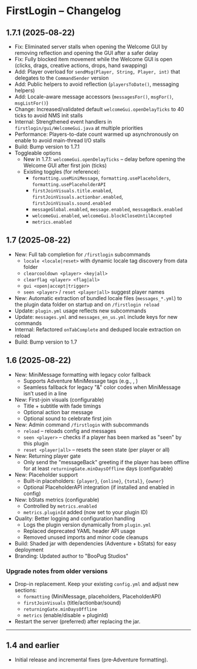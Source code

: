 # FirstLogin – Changelog

## 1.7.1 (2025‑08‑22)

- Fix: Eliminated server stalls when opening the Welcome GUI by removing reflection and opening the GUI after a safer delay
- Fix: Fully blocked item movement while the Welcome GUI is open (clicks, drags, creative actions, drops, hand swapping)
- Add: Player overload for `sendMsg(Player, String, Player, int)` that delegates to the `CommandSender` version
- Add: Public helpers to avoid reflection (`playersToDate()`, messaging helpers)
- Add: Locale-aware message accessors (`messagesFor()`, `msgFor()`, `msgListFor()`)
- Change: Increased/validated default `welcomeGui.openDelayTicks` to 40 ticks to avoid NMS init stalls
- Internal: Strengthened event handlers in `firstlogin/gui/WelcomeGui.java` at multiple priorities
- Performance: Players-to-date count warmed up asynchronously on enable to avoid main-thread I/O stalls
- Build: Bump version to 1.7.1
- Toggleable options
  - New in 1.7.1: `welcomeGui.openDelayTicks` – delay before opening the Welcome GUI after first join (ticks)
  - Existing toggles (for reference):
    - `formatting.useMiniMessage`, `formatting.usePlaceholders`, `formatting.usePlaceholderAPI`
    - `firstJoinVisuals.title.enabled`, `firstJoinVisuals.actionbar.enabled`, `firstJoinVisuals.sound.enabled`
    - `messageGlobal.enabled`, `message.enabled`, `messageBack.enabled`
    - `welcomeGui.enabled`, `welcomeGui.blockCloseUntilAccepted`
    - `metrics.enabled`

## 1.7 (2025‑08‑22)

- New: Full tab completion for `/firstlogin` subcommands
  - `locale <locale|reset>` with dynamic locale tag discovery from data folder
  - `clearcooldown <player> <key|all>`
  - `clearflag <player> <flag|all>`
  - `gui <open|accept|trigger>`
  - `seen <player>` / `reset <player|all>` suggest player names
- New: Automatic extraction of bundled locale files (`messages_*.yml`) to the plugin data folder on startup and on `/firstlogin reload`
- Update: `plugin.yml` usage reflects new subcommands
- Update: `messages.yml` and `messages_en_us.yml` include keys for new commands
- Internal: Refactored `onTabComplete` and deduped locale extraction on reload
- Build: Bump version to 1.7

## 1.6 (2025‑08‑22)

- New: MiniMessage formatting with legacy color fallback
  - Supports Adventure MiniMessage tags (e.g., <green>, <gray>)
  - Seamless fallback for legacy "&" color codes when MiniMessage isn’t used in a line
- New: First-join visuals (configurable)
  - Title + subtitle with fade timings
  - Optional action bar message
  - Optional sound to celebrate first join
- New: Admin command `/firstlogin` with subcommands
  - `reload` – reloads config and messages
  - `seen <player>` – checks if a player has been marked as "seen" by this plugin
  - `reset <player|all>` – resets the seen state (per player or all)
- New: Returning player gate
  - Only send the "messageBack" greeting if the player has been offline for at least `returningGate.minDaysOffline` days (configurable)
- New: Placeholder support
  - Built-in placeholders: `{player}`, `{online}`, `{total}`, `{owner}`
  - Optional PlaceholderAPI integration (if installed and enabled in config)
- New: bStats metrics (configurable)
  - Controlled by `metrics.enabled`
  - `metrics.pluginId` added (now set to your plugin ID)
- Quality: Better logging and configuration handling
  - Logs the plugin version dynamically from `plugin.yml`
  - Replaced deprecated YAML header API usage
  - Removed unused imports and minor code cleanups
- Build: Shaded jar with dependencies (Adventure + bStats) for easy deployment
- Branding: Updated author to "BooPug Studios"

### Upgrade notes from older versions
- Drop-in replacement. Keep your existing `config.yml` and adjust new sections:
  - `formatting` (MiniMessage, placeholders, PlaceholderAPI)
  - `firstJoinVisuals` (title/actionbar/sound)
  - `returningGate.minDaysOffline`
  - `metrics` (enable/disable + pluginId)
- Restart the server (preferred) after replacing the jar.

---

## 1.4 and earlier
- Initial release and incremental fixes (pre‑Adventure formatting).
